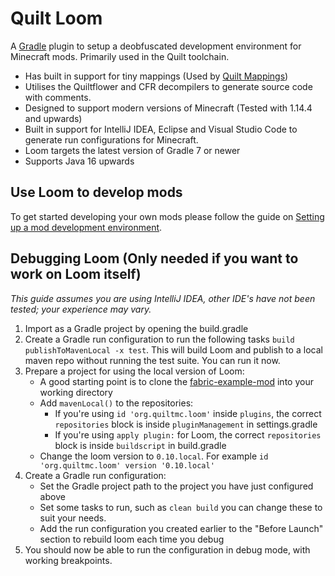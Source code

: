# Quilt Loom

A [Gradle](https://gradle.org/) plugin to setup a deobfuscated development environment for Minecraft mods. Primarily used in the Quilt toolchain.

* Has built in support for tiny mappings (Used by [Quilt Mappings](https://github.com/QuiltMC/quilt-mappings))
* Utilises the Quiltflower and CFR decompilers to generate source code with comments.
* Designed to support modern versions of Minecraft (Tested with 1.14.4 and upwards)
* Built in support for IntelliJ IDEA, Eclipse and Visual Studio Code to generate run configurations for Minecraft.
* Loom targets the latest version of Gradle 7 or newer
* Supports Java 16 upwards

## Use Loom to develop mods

To get started developing your own mods please follow the guide on [Setting up a mod development environment](https://fabricmc.net/wiki/tutorial:setup).

## Debugging Loom (Only needed if you want to work on Loom itself)

_This guide assumes you are using IntelliJ IDEA, other IDE's have not been tested; your experience may vary._

1. Import as a Gradle project by opening the build.gradle
2. Create a Gradle run configuration to run the following tasks `build publishToMavenLocal -x test`. This will build Loom and publish to a local maven repo without running the test suite. You can run it now.
3. Prepare a project for using the local version of Loom:
    * A good starting point is to clone the [fabric-example-mod](https://github.com/FabricMC/fabric-example-mod) into your working directory
    * Add `mavenLocal()` to the repositories:
        * If you're using `id 'org.quiltmc.loom'` inside `plugins`, the correct `repositories` block is inside `pluginManagement` in settings.gradle
        * If you're using `apply plugin:` for Loom, the correct `repositories` block is inside `buildscript` in build.gradle
    * Change the loom version to `0.10.local`. For example `id 'org.quiltmc.loom' version '0.10.local'`
4. Create a Gradle run configuration:
    * Set the Gradle project path to the project you have just configured above
    * Set some tasks to run, such as `clean build` you can change these to suit your needs.
    * Add the run configuration you created earlier to the "Before Launch" section to rebuild loom each time you debug
5. You should now be able to run the configuration in debug mode, with working breakpoints.
